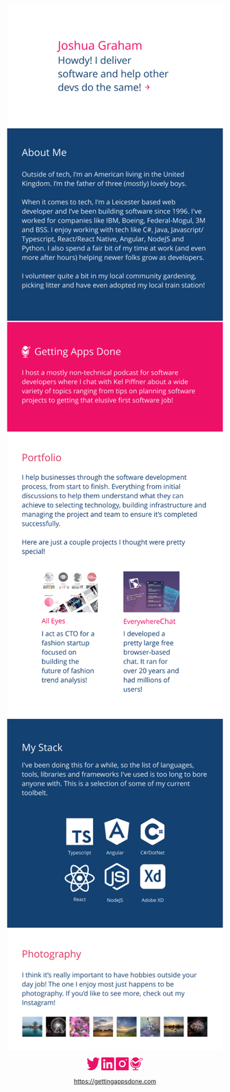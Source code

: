 <p>
<img src="https://github.com/jgrahamuk/jgrahamuk/blob/main/header.svg" alt="Howdy! I deliver software and help other devs do the same!">
<img src="https://github.com/jgrahamuk/jgrahamuk/blob/main/aboutme.svg" alt="Outside of tech, I'm an American living in the United Kingdom. I’m the father of three (mostly) lovely boys. When it comes to tech, I'm a Leicester based web developer and I’ve been building software since 1996. I've worked for companies like IBM, Boeing, Federal-Mogul, 3M and BSS. I enjoy working with tech like C#, Java, Javascript/Typescript, React/React Native, Angular, NodeJS and Python. I also spend a fair bit of my time at work (and even more after hours) helping newer folks grow as developers. I volunteer quite a bit in my local community gardening, picking litter and have even adopted my local train station!">
<img src="https://github.com/jgrahamuk/jgrahamuk/blob/main/gettingappsdone.svg" alt="I host a mostly non-technical podcast for software developers, called Getting Apps Done, where I chat with Kel Piffner about a wide variety of topics ranging from tips on planning software projects to getting that elusive first software job!">
<img src="https://github.com/jgrahamuk/jgrahamuk/blob/main/portfolio.svg" alt="I help businesses through the software development process, from start to finish. Everything from initial discussions to help them understand what they can achieve to selecting technology, building infrastructure and managing the project and team to ensure it’s completed successfully. Here are just a couple projects I thought were pretty special! All Eyes a fashion startup and Everywhere Chat a browser based chat">
<img src="https://github.com/jgrahamuk/jgrahamuk/blob/main/mystack.svg" alt="I've been doing this for a while, so the list of languages, tools, libraries and frameworks I've used is too long to bore anyone with. This is a selection of some of my current toolbelt. Typescript, Angular, C# and dot net, React, Node JS and Adobe XD">
<img src="https://github.com/jgrahamuk/jgrahamuk/blob/main/photography.svg" alt="I think it’s really important to have hobbies outside your day job! The one I enjoy most just happens to be photography. If you’d like to see more, check out my Instagram!">
</p>

<p align="center">
<a href="https://twitter.com/jngrahamuk"><img src="https://github.com/jgrahamuk/jgrahamuk/blob/main/twitter.svg" alt="Joshua's Twitter" height="30" width="30"></a>
<a href="https://www.linkedin.com/in/jngraham/"><img src="https://github.com/jgrahamuk/jgrahamuk/blob/main/linkedin.svg" alt="Joshua's LinkedIn" height="30" width="30"></a>
<a href="https://www.instagram.com/anamericaninuk/"><img src="https://github.com/jgrahamuk/jgrahamuk/blob/main/instagram.svg" alt="Joshua's Instagram" height="30" width="30"></a>
<a href="https://gettingappsdone.com/"><img src="https://github.com/jgrahamuk/jgrahamuk/blob/main/gettingappsdonelogo.svg" alt="Getting Apps Done Link" height="30" width="30"></a>
</p>

<p align="center">
<a href="https://gettingappsdone.com/">https://gettingappsdone.com</a>
</p>
